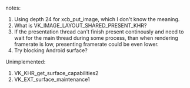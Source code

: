 notes:
1. Using depth 24 for xcb_put_image, which I don't know the meaning.
2. What is VK_IMAGE_LAYOUT_SHARED_PRESENT_KHR?
3. If the presentation thread can't finish present continously and need to wait for the main thread during some process, than when rendering framerate is low, presenting framerate could be even lower.
4. Try blocking Android surface?

Unimplemented:
1. VK_KHR_get_surface_capabilities2
2. VK_EXT_surface_maintenance1